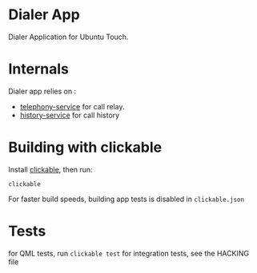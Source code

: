 Dialer App
==========
Dialer Application for Ubuntu Touch.

Internals
=========

Dialer app relies on :
  - [telephony-service](https://github.com/ubports/telephony-service) for call relay.
  - [history-service](https://github.com/ubports/history-service) for call history



Building with clickable
=======================
Install [clickable](http://clickable.bhdouglass.com/en/latest/), then run:

```
clickable
```

For faster build speeds, building app tests is disabled in ```clickable.json``` 


Tests
=========

for QML tests, run `clickable test`
for integration tests, see the HACKING file
